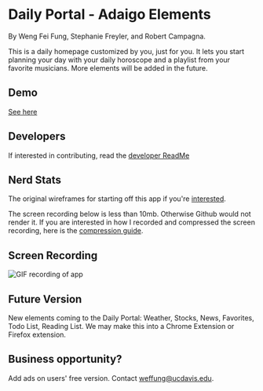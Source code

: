 Daily Portal - Adaigo Elements
===
By Weng Fei Fung, Stephanie Freyler, and Robert Campagna.

This is a daily homepage customized by you, just for you.  It lets you start planning your day with your daily horoscope and a playlist from your favorite musicians. More elements will be added in the future.

Demo
---
[See here](https://siphon880gh.github.io/your-daily-portal-adaigo-element/)

Developers
---
If interested in contributing, read the [developer ReadMe](README/developer.md)

Nerd Stats
---
The original wireframes for starting off this app if you're [interested](README/original-wireframes.md).

The screen recording below is less than 10mb. Otherwise Github would not render it. If you are interested in how I recorded and compressed the screen recording, here is the [compression guide](README/compression.md).


Screen Recording
---
![GIF recording of app](README/Demonstration-Lt10mb.gif)

Future Version
---
New elements coming to the Daily Portal: Weather, Stocks, News, Favorites, Todo List, Reading List. We may make this into a Chrome Extension or Firefox extension.

Business opportunity?
---
Add ads on users' free version. Contact [weffung@ucdavis.edu](mailto:weffung@ucdavis.edu).